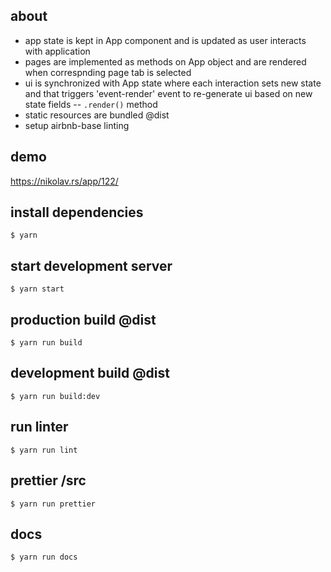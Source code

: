 ## about

- app state is kept in App component and is updated as user interacts with application
- pages are implemented as methods on App object and are rendered when correspnding page tab is selected
- ui is synchronized with App state where each interaction sets new state and that triggers 'event-render' event to re-generate ui based on new state fields -- `.render()` method
- static resources are bundled @dist
- setup airbnb-base linting

## demo

https://nikolav.rs/app/122/

## install dependencies

`$ yarn`

## start development server

`$ yarn start`

## production build @dist

`$ yarn run build`

## development build @dist

`$ yarn run build:dev`

## run linter

`$ yarn run lint`

## prettier /src

`$ yarn run prettier`

## docs
`$ yarn run docs`
